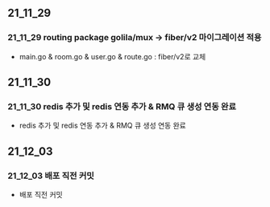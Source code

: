 ## 21_11_29
### 21_11_29 routing package golila/mux -> fiber/v2 마이그레이션 적용
 - main.go & room.go & user.go & route.go : fiber/v2로 교체
 
## 21_11_30
### 21_11_30 redis 추가 및 redis 연동 추가 & RMQ 큐 생성 연동 완료
 - redis 추가 및 redis 연동 추가 & RMQ 큐 생성 연동 완료

## 21_12_03
### 21_12_03 배포 직전 커밋
 - 배포 직전 커밋